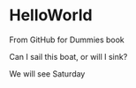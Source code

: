 # HelloWorld
From GitHub for Dummies book

Can I sail this boat, or will I sink?

We will see Saturday

